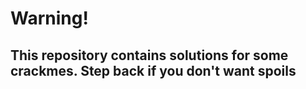 <h1>Warning!</h1>
<h2>This repository contains solutions for some crackmes. Step back if you don't want spoils</h2>
